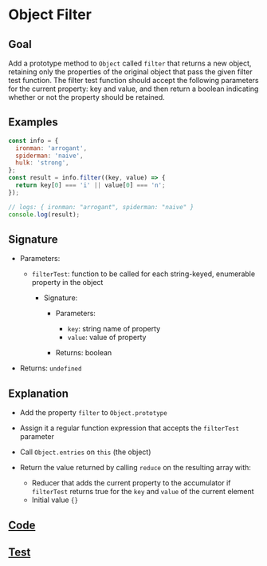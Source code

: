 # Object Filter

## Goal

Add a prototype method to `Object` called `filter` that returns a new object, retaining only the properties of the original object that pass the given filter test function. The filter test function should accept the following parameters for the current property: key and value, and then return a boolean indicating whether or not the property should be retained.

## Examples

```js
const info = {
  ironman: 'arrogant',
  spiderman: 'naive',
  hulk: 'strong',
};
const result = info.filter((key, value) => {
  return key[0] === 'i' || value[0] === 'n';
});

// logs: { ironman: "arrogant", spiderman: "naive" }
console.log(result);
```

## Signature

- Parameters:

  - `filterTest`: function to be called for each string-keyed, enumerable property in the object

    - Signature:

      - Parameters:

        - `key`: string name of property
        - `value`: value of property

      - Returns: boolean

- Returns: `undefined`

## Explanation

- Add the property `filter` to `Object.prototype`
- Assign it a regular function expression that accepts the `filterTest` parameter
- Call `Object.entries` on `this` (the object)
- Return the value returned by calling `reduce` on the resulting array with:

  - Reducer that adds the current property to the accumulator if `filterTest` returns true for the `key` and `value` of the current element
  - Initial value `{}`

## [Code](index.js)

## [Test](index.test.js)
